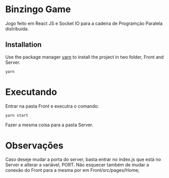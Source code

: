 # Binzingo Game
Jogo feito em React JS e Socket IO para a cadeira de Programção Paralela distribuída.

## Installation

Use the package manager [yarn](https://yarnpkg.com/) to install the project in two folder, Front and Server.

```bash
yarn
```

# Executando
Entrar na pasta Front e executra o comando: 
```JavaScript
yarn start
```
Fazer a mesma coisa para a pasta Server.


# Observações
Caso deseje mudar a porta do server, basta entrar no index.js que está no Server e alterar a variável,
PORT. Não esquecer também de mudar a conexão do Front para a mesma por em Front/src/pages/Home;

